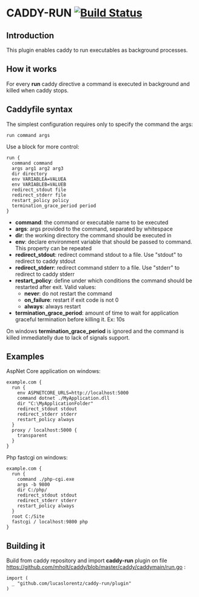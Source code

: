 # CADDY-RUN [![Build Status](https://travis-ci.org/lucaslorentz/caddy-run.svg?branch=master)](https://travis-ci.org/lucaslorentz/caddy-run)

## Introduction
This plugin enables caddy to run executables as background processes.

## How it works
For every **run** caddy directive a command is executed in background and killed when caddy stops.

## Caddyfile syntax
The simplest configuration requires only to specify the command the args:
```
run command args
```

Use a block for more control:
```
run {
  command command
  args arg1 arg2 arg3
  dir directory
  env VARIABLEA=VALUEA
  env VARIABLEB=VALUEB
  redirect_stdout file
  redirect_stderr file
  restart_policy policy
  termination_grace_period period
}
```

- **command**: the command or executable name to be executed
- **args**: args provided to the command, separated by whitespace
- **dir**: the working directory the command should be executed in
- **env**: declare environment variable that should be passed to command. This property can be repeated
- **redirect_stdout**: redirect command stdout to a file. Use "stdout" to redirect to caddy stdout
- **redirect_stderr**: redirect command stderr to a file. Use "stderr" to redirect to caddy stderr
- **restart_policy**: define under which conditions the command should be restarted after exit. Valid values:
  - **never**: do not restart the command
  - **on_failure**: restart if exit code is not 0
  - **always**: always restart
- **termination_grace_period**: amount of time to wait for application graceful termination before killing it. Ex: 10s

On windows **termination_grace_period** is ignored and the command is killed immediatelly due to lack of signals support.

## Examples
AspNet Core application on windows:
```
example.com {
  run {
    env ASPNETCORE_URLS=http://localhost:5000
    command dotnet ./MyApplication.dll
    dir "C:\MyApplicationFolder"
    redirect_stdout stdout
    redirect_stderr stderr
    restart_policy always
  }
  proxy / localhost:5000 {
    transparent
  }
}
```

Php fastcgi on windows:
```
example.com {
  run {
    command ./php-cgi.exe
    args -b 9800
    dir C:/php/
    redirect_stdout stdout
    redirect_stderr stderr
    restart_policy always
  }
  root C:/Site
  fastcgi / localhost:9800 php
}
```

## Building it
Build from caddy repository and import  **caddy-run** plugin on file https://github.com/mholt/caddy/blob/master/caddy/caddymain/run.go :
```
import (
  _ "github.com/lucaslorentz/caddy-run/plugin"
)
```
